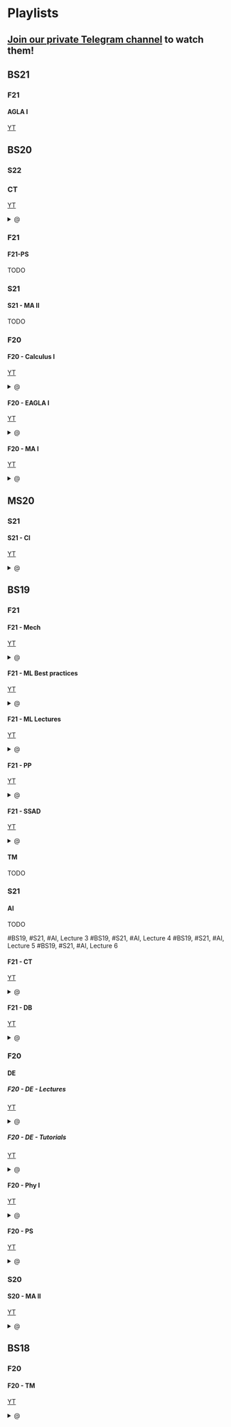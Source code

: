 # Playlists

## [Join our private Telegram channel](https://t.me/+Up2u4_lCIullNTQy) to watch them!

## BS21

### F21

#### AGLA I

[YT](https://youtube.com/playlist?list=PLtFS7FHavVl8l4q7Z_ja2ajzr4pRGGvYZ)

<!-- TODO -->

## BS20

### S22

### CT

[YT](https://youtube.com/playlist?list=PLlxR_sEKjSpQ2pmaZeut4ePfMtK_26UPh)

<details> <summary> @ </summary>

- [Lecture 1; Introduction, State-Space](https://t.me/c/1789230036/238)
- [Tutorial 1; Part 1](https://t.me/c/1789230036/245)
- [Lecture 2; Stability, Eigenvalue analysis](https://t.me/c/1789230036/239)
- [Tutorial 2](https://t.me/c/1789230036/246)
- [Lecture 3; Laplace, Transfer function](https://t.me/c/1789230036/240)
- [Tutorial 3](https://t.me/c/1789230036/247)
- [Lecture 4; Bode plot, margins](https://t.me/c/1789230036/241)
- [Tutorial 4](https://t.me/c/1789230036/248)
- [Lecture 5; Stabilizing Control](https://t.me/c/1789230036/242)
- [Lecture 6; Discrete Systems](https://t.me/c/1789230036/243)
- [Lecture 7; Lyapunov Equation](https://t.me/c/1789230036/244)
</details>


### F21

#### F21-PS

TODO

<!-- [YT](https://youtube.com/playlist?list=PLDtVwbUDS3Wlj5KY-HO0nM-BJixae64bX) -->



### S21

#### S21 - MA II

TODO

<!-- [YT](https://youtube.com/playlist?list=PLB6s35Ya4Pap_gvxY2TTxZmyZ6VluPGgQ) -->



### F20

#### F20 - Calculus I

[YT](https://youtube.com/playlist?list=PLUI4rqPAsSEbzrpqphMWQ06p70RtXRDwR)

<details> <summary> @ </summary>

Dautov's labs

- [Week 1 - B20-03](https://t.me/c/1789230036/249)
- [Week 1 - B20-04](https://t.me/c/1789230036/250)
- [Week 2 - B20-03](https://t.me/c/1789230036/251)
- [Week 2 - B20-04](https://t.me/c/1789230036/252)
- [Week 3 - B20-03](https://t.me/c/1789230036/253)
- [Remarks on the Week 3 Lab](https://t.me/c/1789230036/254)
- [Week 4 - B20-03](https://t.me/c/1789230036/255)
- [Week 4 - B20-04](https://t.me/c/1789230036/256)
- [Week 5 - B20-03](https://t.me/c/1789230036/257)
- [Week 5 - B20-04](https://t.me/c/1789230036/258)
- [Week 6 - B20-03](https://t.me/c/1789230036/259)
- [Week 6 - B20-04](https://t.me/c/1789230036/260)
- [Week 7 - B20-03](https://t.me/c/1789230036/261)
- [Week 7 - B20-04](https://t.me/c/1789230036/262)
- [Week 9 - 16_00](https://t.me/c/1789230036/263)
- [Week 9 - 17_40](https://t.me/c/1789230036/264)
- [Week 10 - 16_00](https://t.me/c/1789230036/265)
- [Week 10 - 17_40](https://t.me/c/1789230036/266)
- [Week 11 - 16_00](https://t.me/c/1789230036/267)
- [Week 11 - 17_40](https://t.me/c/1789230036/268)
- [Week 12 - 16_00](https://t.me/c/1789230036/269)
- [Week 12 - 17_40](https://t.me/c/1789230036/270)
- [Week 13 - 16_00](https://t.me/c/1789230036/271)
- [Week 13 - 17_40](https://t.me/c/1789230036/272)
- [Week 14 - 16_00](https://t.me/c/1789230036/273)
- [Week 14 - 17_40](https://t.me/c/1789230036/274)
- [How to find all values of parameter 𝛼 such that the integral converges](https://t.me/c/1789230036/275)

</details>

#### F20 - EAGLA I

[YT](https://youtube.com/playlist?list=PLtFS7FHavVl-VXiod2y_fZTAVClyEXB-0)

<details> <summary> @ </summary>

- [lab1, group 4](https://t.me/c/1789230036/5)
- [lab2, group 3](https://t.me/c/1789230036/6)
- [lab2, group 4](https://t.me/c/1789230036/7)
- [lab3, group 4](https://t.me/c/1789230036/8)
- [lab 4](https://t.me/c/1789230036/9)
- [lab 5, group 4 (part 1)](https://t.me/c/1789230036/10)
- [lab 5, group 4 (part 2)](https://t.me/c/1789230036/11)
- [lab 6, group 3](https://t.me/c/1789230036/12)
- [lab 6, group 4](https://t.me/c/1789230036/13)
- [lab 7, group 3](https://t.me/c/1789230036/14)
- [lab 7, group 4](https://t.me/c/1789230036/15)
- [lab 9, group 3](https://t.me/c/1789230036/16)
- [lab 9, group 4](https://t.me/c/1789230036/17)
- [lab 10, group 3](https://t.me/c/1789230036/18)
- [lab 10, group 4](https://t.me/c/1789230036/19)
</details>

#### F20 - MA I

[YT](https://youtube.com/playlist?list=PLUI4rqPAsSEa5OGnDRhGTRuznzkcAJUpv) <details> <summary> @ </summary>

- [Lab 1.1 ](https://t.me/c/1789230036/276)
- [Lab 1.2 ](https://t.me/c/1789230036/277)
- [Lab 2 ](https://t.me/c/1789230036/278)
- [Lab 3 ](https://t.me/c/1789230036/279)
- [Lab 4 ](https://t.me/c/1789230036/280)
- [Lab 5 ](https://t.me/c/1789230036/281)
- [Lab 6 ](https://t.me/c/1789230036/282)
- [Lab 7 ](https://t.me/c/1789230036/283)
- [Lab 8](https://t.me/c/1789230036/284)
- [Lecture 1](https://t.me/c/1789230036/285)
- [Lecture 2](https://t.me/c/1789230036/286)
- [Lecture 3](https://t.me/c/1789230036/287)
- [Lecture 4](https://t.me/c/1789230036/288)
- [Lecture 5](https://t.me/c/1789230036/289)
- [Lecture 6](https://t.me/c/1789230036/290)
- [Lecture 7](https://t.me/c/1789230036/291)
- [Lecture 8](https://t.me/c/1789230036/292)
- [Lecture 9](https://t.me/c/1789230036/293)
- [Lecture 10](https://t.me/c/1789230036/294)
- [Lecture 11](https://t.me/c/1789230036/295)
- [Lecture 12](https://t.me/c/1789230036/296)
</details>

## MS20

### S21

#### S21 - CI

[YT](https://youtube.com/playlist?list=PLlxR_sEKjSpQpIgRykNdcwITKqXl3Gu-K)

<details> <summary> @ </summary>

- [1. Lecture 1 (Introduction, Null space, Projectors)](https://t.me/c/1789230036/223)
- [2. Lecture 2 (Row, Column, Left Null space, control applications)](https://t.me/c/1789230036/224)
- [3. Lecture 3 (Least Squares and Quadratic Programming)](https://t.me/c/1789230036/225)
- [4. Lecture 4 (Domain, Convex Domains)](https://t.me/c/1789230036/226)
- [5. Lecture 5 (H, V-polytopes and Linear Programming)](https://t.me/c/1789230036/227)
- [6. Practical Session 1 (Subspaces, Quadratic programming)](https://t.me/c/1789230036/228)
- [7. QCQP, SOCP](https://t.me/c/1789230036/229)
- [8. Practical Session 2 (Static equilibrium)](https://t.me/c/1789230036/230)
- [9. Zonotopes and MPC](https://t.me/c/1789230036/231)
- [10. LMI-based explicit MPC](https://t.me/c/1789230036/232)
- [11. SDP, ellipsoids](https://t.me/c/1789230036/233)
- [12. Mixed-Integer Convex Programming](https://t.me/c/1789230036/234)
</details>

## BS19

### F21

#### F21 - Mech

[YT](https://youtube.com/playlist?list=PLNh4MTycRwFB3b_Bd6XZIUu8RXOm3GXBW)

<details> <summary> @ </summary>

- [Week 6.2 - Motion Transmission Mechanisms (pt. 1) - Spur, Planetary Gears and Harmonic drives](https://t.me/c/1789230036/218)
- [Week 6.2 - Motion Transmission Mechanisms (pt. 2) - Belt and Chain Transmissions](https://t.me/c/1789230036/219)
- [Week 6.2 - Motion Transmission Mechanisms (pt. 3) - Rotary-to-Linear Transmissions](https://t.me/c/1789230036/220)
- [Week 6.3 - Introduction to Sensors. Absolute Position Sensors](https://t.me/c/1789230036/221)

</details>

#### F21 - ML Best practices

[YT](https://youtube.com/playlist?list=PLJHon32ieRbI8rwg3K9mdUfiBfSaeFreb)

<details> <summary> @ </summary>

- [1. Introduction and Starting kit](https://t.me/c/1789230036/208)
- [2. Dropout](https://t.me/c/1789230036/209)
- [3. Batch Normalization](https://t.me/c/1789230036/210)
- [4. Early Stopping](https://t.me/c/1789230036/211)
- [5. Learning Rate Scheduling](https://t.me/c/1789230036/212)
- [6. Choosing Optimizer](https://t.me/c/1789230036/213)
- [7. Gradient Clipping](https://t.me/c/1789230036/214)
- [8. Data Augmentation](https://t.me/c/1789230036/215)
- [9. Pretrained Layers and Modules](https://t.me/c/1789230036/216)
</details>

#### F21 - ML Lectures

[YT](https://youtube.com/playlist?list=PLDtVwbUDS3WnlwDgpHnPVUvwDrjHNkRVh)

<details> <summary> @ </summary>

- [Lecture 1, Intro to ML](https://t.me/c/1789230036/199)
- [Lecture 2, Regression](https://t.me/c/1789230036/200)
- [Lecture 7, DNNs](https://t.me/c/1789230036/201)
- [Lecture 8, CNNs](https://t.me/c/1789230036/202)
- [Lecture 10, Midterm editorial](https://t.me/c/1789230036/203)
- [Lecture 11, Ensemble methods](https://t.me/c/1789230036/204)
- [Lecture 12, Clustering](https://t.me/c/1789230036/205)
- [Lecture 13, GANs](https://t.me/c/1789230036/206)
</details>

#### F21 - PP

[YT](https://youtube.com/playlist?list=PLov3NSwpY86eMWcSLVDi071ertPAA22Dr)

<details> <summary> @ </summary>

- [Course Introduction](https://t.me/c/1789230036/183)
- [Lecture 1. Part 1. Imperative vs Declarative. Paradigms overview](https://t.me/c/1789230036/184)
- [Lecture 1. Part 2. Lambda calculus](https://t.me/c/1789230036/185)
- [Lecture 2. Functional programming in Racket](https://t.me/c/1789230036/186)
- [Lecture 3. Higher-order functions and lists](https://t.me/c/1789230036/187)
- [Lecture 4. Closures. List comprehensions. Functional Python and JS](https://t.me/c/1789230036/188)
- [Lecture 5. Introduction to Haskell](https://t.me/c/1789230036/189)
- [Lecture 6. Higher-order functions. ADTs. Parametric polymorphism](https://t.me/c/1789230036/190)
- [Lecture 7. Input and output in Haskell](https://t.me/c/1789230036/191)
- [Lecture 8. Lazy evaluation in Haskell](https://t.me/c/1789230036/192)
- [Lecture 9. Wholemeal programming. ADTs in other languages](https://t.me/c/1789230036/193)
- [Lecture 10. Introduction to Prolog](https://t.me/c/1789230036/194)
- [Lecture 11. Lists and arithmetic in Prolog](https://t.me/c/1789230036/195)
- [Lecture 12. Cut and negation as failure in Prolog](https://t.me/c/1789230036/196)
- [Solutions to pre final exam questions](https://t.me/c/1789230036/197)
</details>

#### F21 - SSAD

[YT](https://youtube.com/playlist?list=PLaIsQH4uc08woJKRAA7mmjs9fU0jeKjjM)

<details> <summary> @ </summary>

- [Lecture 1, README vs. IEEE](https://t.me/c/1789230036/166)
- [Lecture 2, Requirements Engineering](https://t.me/c/1789230036/167)
- [Lecture 3, Rational Unified Process vs. Agile](https://t.me/c/1789230036/168)
- [Lecture 4, Object-Oriented Analysis & Design](https://t.me/c/1789230036/169)
- [Lecture 5, Object Thinking and DDD](https://t.me/c/1789230036/170)
- [Lecture 6, Patterns, Anti-Patterns, and Refactoring](https://t.me/c/1789230036/171)
- [Lecture 7, XML vs JSON](https://t.me/c/1789230036/172)
- [Lecture 8, Unified Modeling Language (UML)](https://t.me/c/1789230036/173)
- [Lecture 9, IDEF, SQL, NoSQL](https://t.me/c/1789230036/174)
- [Lecture 10, Continuous Delivery](https://t.me/c/1789230036/175)
- [Lecture 11, Microservices and RESTful APIs](https://t.me/c/1789230036/176)
- [Lecture 12, Serverless Design in Cloud](https://t.me/c/1789230036/177)
- [Lecture 13, Test-Driven Development](https://t.me/c/1789230036/178)
- [Lecture 14, Test Patterns and Anti-Patterns](https://t.me/c/1789230036/179)
- [Lecture 15, Coupling & Cohesion and Other Metrics](https://t.me/c/1789230036/180)
- [Lecture 16, Future of Software Design](https://t.me/c/1789230036/181)
</details>

#### TM

TODO

<!-- [YT](https://www.youtube.com/playlist?list=PLtFS7FHavVl_DAnHFNvqVZMaEPHdYuhH6) -->


### S21

#### AI

TODO

<!-- [YT](https://youtube.com/playlist?list=PLB6s35Ya4Paovn_wKttoAg3IrHTZSPMjy) -->

#BS19, #S21, #AI, Lecture 3
#BS19, #S21, #AI, Lecture 4
#BS19, #S21, #AI, Lecture 5
#BS19, #S21, #AI, Lecture 6

#### F21 - CT

[YT](https://youtube.com/watch?v=x2cYtqJR-qg&list=PLlxR_sEKjSpTyteBJYJR6WBuAlPineEwz)

<details> <summary> @ </summary>

- [Lecture 2, Stability [bad audio]](https://t.me/c/1789230036/153)
- [Lecture 4, Stabilizing Control](https://t.me/c/1789230036/154)
- [Lecture 5, Stabilizing Control, Discrete Dynamics](https://t.me/c/1789230036/155)
- [Lecture 6, Null space, Row space, Projectors](https://t.me/c/1789230036/156)
- [Lecture 7, Column space, Left Null space](https://t.me/c/1789230036/157)
- [Lecture 8, Lyapunov Theory, Lyapunov equations](https://t.me/c/1789230036/158)
- [Lecture 10, Observers](https://t.me/c/1789230036/159)
- [Lecture 11, Controllability, Observability [bad audio]](https://t.me/c/1789230036/160)
- [Lecture 12 Manipulator eq, Linearization [ver. 1]](https://t.me/c/1789230036/161)
- [Lecture 12 Manipulator eq, Linearization [ver. 2]](https://t.me/c/1789230036/162)
- [Lecture 13, Explicit constraints](https://t.me/c/1789230036/163)
- [Lecture 14, SRD](https://t.me/c/1789230036/164)
</details>

#### F21 - DB

[YT](https://youtube.com/playlist?list=PLB6s35Ya4ParNWZqsxD-j6MzP9nf7pV7t)

<details> <summary> @ </summary>

- [Lecture 02 Relational Algebra and SQL](https://t.me/c/1789230036/142)
- [Lecture 03 - Storage Architectures](https://t.me/c/1789230036/143)
- [Extendible Hashing](https://t.me/c/1789230036/144)
- [Database Systems - Lecture 04 - Indexes](https://t.me/c/1789230036/145)
- [Lab 5 Indexes](https://t.me/c/1789230036/146)
- [Lecture 05 - Query Processing](https://t.me/c/1789230036/147)
- [Query Optimisation](https://t.me/c/1789230036/148)
- [Transaction Part 1](https://t.me/c/1789230036/149)
- [Transaction Processing Part 2](https://t.me/c/1789230036/150)
- [Concurrency Control](https://t.me/c/1789230036/151)

</details>

### F20

#### DE

##### F20 - DE - Lectures

[YT](https://youtube.com/playlist?list=PL-9NmFdiBDkSQ30UqrXPHUfU2EClnKk0m)

<details> <summary> @ </summary>

- [Week 1, Lecture](https://t.me/c/1789230036/127)
- [Week 2, Lecture](https://t.me/c/1789230036/128)
- [Week 2, Tutorial, Substitutions](https://t.me/c/1789230036/129)
- [Week 3, Lecture](https://t.me/c/1789230036/130)
- [Week 5, Lecture](https://t.me/c/1789230036/131)
- [Week 6, Lecture](https://t.me/c/1789230036/132)
- [Week 7, Lecture](https://t.me/c/1789230036/133)
- [Week 8, Lecture](https://t.me/c/1789230036/134)
- [Week 9, Lecture](https://t.me/c/1789230036/135)
- [Week 10, Lecture](https://t.me/c/1789230036/136)
- [Week 11, Lecture](https://t.me/c/1789230036/137)
- [Week 12, Optional lecture](https://t.me/c/1789230036/138)
- [Week 13, Lecture](https://t.me/c/1789230036/139)
- [Week 14, Colloquium for volunteers](https://t.me/c/1789230036/140)
</details>

##### F20 - DE - Tutorials

[YT](https://youtube.com/playlist?list=PL-9NmFdiBDkSQ30UqrXPHUfU2EClnKk0m)

<details> <summary> @ </summary>

- [1. Tutorial - Organizational aspects](https://t.me/c/1789230036/298)
- [2. Tutorial - The simplest ODE](https://t.me/c/1789230036/299)
- [3. Tutorial - Separable equations](https://t.me/c/1789230036/300)
- [4. Tutorial - COVID-19 pandemy model](https://t.me/c/1789230036/301)
- [5. Tutorial - Substitutions](https://t.me/c/1789230036/302)
- [6. Tutorial - Homogeneous Nonlinear Equations](https://t.me/c/1789230036/303)
- [7. Linear First Order Equations](https://t.me/c/1789230036/304)
- [8. Tutorial - Absolute Values and Arbitrary Constants](https://t.me/c/1789230036/305)
- [9. Tutorial - Exact DE](https://t.me/c/1789230036/306)
- [11. Tutorial - Applications](https://t.me/c/1789230036/307)
- [12. Tutorial - Eulers method](https://t.me/c/1789230036/308)
- [13. Tutorial - Errors of Euler method](https://t.me/c/1789230036/309)
- [14. Computational practicum](https://t.me/c/1789230036/310)
- [15. Computational practicum (GUI programming) in C#](https://t.me/c/1789230036/319)
- [16. Tutotial - 2nd order constant coefficient equations](https://t.me/c/1789230036/312)
- [17. Tutorial - 2nd order equations](https://t.me/c/1789230036/313)
- [18. Tutorial - Laplace Transform](https://t.me/c/1789230036/314)
- [19. Tutorial - Inverse Laplace Transform](https://t.me/c/1789230036/315)
- [20. Tutorial - Power Series](https://t.me/c/1789230036/316)
- [21. Tutorial - Power Series Approach](https://t.me/c/1789230036/317)
- [22. Tutorial - Systems](https://t.me/c/1789230036/318)

</details>


#### F20 - Phy I

[YT](https://youtube.com/playlist?list=PLNh4MTycRwFC3nc0sv_0--T7OuLHxMkMK)

<details> <summary> @ </summary>

- [Week 1 - Live lecture (pt. 1). Class outline](https://t.me/c/1789230036/92)
- [Week 1 - Live lecture (pt. 2). Acceleration](https://t.me/c/1789230036/93)
- [Week 1 - Motion along Straight Line](https://t.me/c/1789230036/94)
- [Week 2 - Live Lecture. Uniform Circular Motion](https://t.me/c/1789230036/95)
- [Week 2 - Motion in 3D (pt. 1)](https://t.me/c/1789230036/96)
- [Week 2 - Projectile motion (pt. 2)](https://t.me/c/1789230036/97)
- [Week 3 - Newton's Laws 1. Live Session](https://t.me/c/1789230036/98)
- [Week 3 - Newton's Laws (pt. 1)](https://t.me/c/1789230036/99)
- [Week 3 - Newton's Laws (pt. 2)](https://t.me/c/1789230036/100)
- [Week 4 - Live Session](https://t.me/c/1789230036/101)
- [Week 4 - Newton's Laws. Friction (pt. 2)](https://t.me/c/1789230036/102)
- [Week 4 - Newton's Laws. Gravitational Force and Tension (pt. 1)](https://t.me/c/1789230036/103)
- [Week 5 - Live Session](https://t.me/c/1789230036/104)
- [Week 5 - Newton's laws of motion. Drag force and uniform circular motion](https://t.me/c/1789230036/105)
- [Week 6 - Energy 1 (Pre-recorded Video)](https://t.me/c/1789230036/106)
- [Week 6 - Energy and Work 1. Live Lecture](https://t.me/c/1789230036/107)
- [Week 7 - Energy 2. Work and Power (Live Lecture)](https://t.me/c/1789230036/108)
- [Week 7 - Energy, Work 2 (pre-recorded video)](https://t.me/c/1789230036/109)
- [Week 8 - Conservation of Mechanical Energy (live lecture)](https://t.me/c/1789230036/110)
- [Week 8 - Part 2. Conservative Forces (pre-recorded video)](https://t.me/c/1789230036/111)
- [Week 8 - Potential Energy (pre-recorded video)](https://t.me/c/1789230036/112)
- [Week 9 - Conservation of Energy (Live Lecture)](https://t.me/c/1789230036/113)
- [Week 9 - Conservation of Energy (pre-recorded video)](https://t.me/c/1789230036/114)
- [Week 10 - Center of Mass (Pre-recorded Video)](https://t.me/c/1789230036/115)
- [Week 10 - Motion of Center of Mass (Recorded Lecture)](https://t.me/c/1789230036/116)
- [Week 11 - Linear Momentum. Impulse (Live Lecture)](https://t.me/c/1789230036/117)
- [Week 12 - Conservation of Linear Momentum (pre-recorded Lecture pt. 1)](https://t.me/c/1789230036/118)
- [Week 12 - Elastic and Inelastic Collisions (pre-recorded Lecture pt. 2)](https://t.me/c/1789230036/119)
- [Week 13 - Mechanics of Rotation (Live Lecture)](https://t.me/c/1789230036/120)
- [Week 13 - Rotation (pre-recorded lecture)](https://t.me/c/1789230036/121)
- [Week 14.1 - Rolling Motion (pre-recorded)](https://t.me/c/1789230036/122)
- [Week 14.2 - Rolling down a Ramp (pre-recorded)](https://t.me/c/1789230036/123)
- [Week 14.3 - Angular Momentum and Conservation Laws (live lecture)](https://t.me/c/1789230036/124)
- [Week 15 - Euler-Lagrange Equations](https://t.me/c/1789230036/125)

</details>

#### F20 - PS

[YT](https://youtube.com/playlist?list=PLUI4rqPAsSEbWP1ov_FFfnPWZujSzF7jV)

<details> <summary> @ </summary>

- [Week 1, Lab (20.08.2020)](https://t.me/c/1789230036/51)
- [Week 1, Lab by prof. Gorodetskiy](https://t.me/c/1789230036/52)
- [Week 1, Lecture](https://t.me/c/1789230036/53)
- [Week 2, Lab (28.08.2020)](https://t.me/c/1789230036/54)
- [Week 2, Lab by prof. Gorodetskiy](https://t.me/c/1789230036/55)
- [Week 2, Lecture](https://t.me/c/1789230036/56)
- [Week 3, Lab (3.09.2020)](https://t.me/c/1789230036/57)
- [Week 3, Lab by prof. Gorodetskiy](https://t.me/c/1789230036/58)
- [Week 3, Lecture](https://t.me/c/1789230036/59)
- [Week 3, Lecture definitions once again](https://t.me/c/1789230036/60)
- [Week 4, Lab (10.09.2020)](https://t.me/c/1789230036/61)
- [Week 4, Lab by prof. Gorodetskiy](https://t.me/c/1789230036/62)
- [Week 4, Lecture](https://t.me/c/1789230036/63)
- [Week 5, Lab (17.09.2020)](https://t.me/c/1789230036/64)
- [Week 5, Lab by prof. Gorodetskiy](https://t.me/c/1789230036/65)
- [Week 5, Lecture](https://t.me/c/1789230036/66)
- [Week 5, Lecture, Normal distribution tables](https://t.me/c/1789230036/67)
- [Week 6, Lab (24.09.2020)](https://t.me/c/1789230036/68)
- [Week 6, Lab by prof. Gorodetskiy](https://t.me/c/1789230036/69)
- [Week 6, Lecture](https://t.me/c/1789230036/70)
- [Week 7, Lab (1.10.2020)](https://t.me/c/1789230036/71)
- [Week 7, Lab by prof. Gorodetskiy](https://t.me/c/1789230036/72)
- [Week 7, Lab, Task 12, Explanation by Aleksey Shikulin](https://t.me/c/1789230036/73)
- [Week 7, Lecture](https://t.me/c/1789230036/74)
- [Week 8, Lab](https://t.me/c/1789230036/75)
- [Week 8, Lab (15.10.2020)](https://t.me/c/1789230036/76)
- [Week 8, Lab, Midterm Task 1 solution](https://t.me/c/1789230036/77)
- [Week 8, Lecture](https://t.me/c/1789230036/78)
- [Week 9, Lab](https://t.me/c/1789230036/79)
- [Week 9, Lab (22.10.2020)](https://t.me/c/1789230036/80)
- [Week 9, Lecture](https://t.me/c/1789230036/81)
- [Week 10, Lab](https://t.me/c/1789230036/82)
- [Week 10, Lecture](https://t.me/c/1789230036/83)
- [Week 11, Lab](https://t.me/c/1789230036/84)
- [Week 11, Lab (19.11.2020)](https://t.me/c/1789230036/85)
- [Week 11, Lecture](https://t.me/c/1789230036/86)
- [Week 12, Lab](https://t.me/c/1789230036/87)
- [Week 12, Lecture](https://t.me/c/1789230036/88)
- [Week 13, Lab](https://t.me/c/1789230036/89)
- [Week 13, Lecture](https://t.me/c/1789230036/90)
</details>

### S20

#### S20 - MA II

[YT](https://youtube.com/playlist?list=PLUI4rqPAsSEag1Wc9ohTtmZkovLuZMAEG)

<details> <summary> @ </summary>

- [Week 3](https://t.me/c/1789230036/35)
- [Week 4](https://t.me/c/1789230036/36)
- [Week 5](https://t.me/c/1789230036/37)
- [Week 6](https://t.me/c/1789230036/38)
- [Week 7](https://t.me/c/1789230036/39)
- [Week 9](https://t.me/c/1789230036/40)
- [Week 9, Ramil Dautov's lab](https://t.me/c/1789230036/41)
- [Week 10](https://t.me/c/1789230036/42)
- [Week 10, Ramil Dautov's lab, in English](https://t.me/c/1789230036/43)
- [Week 10, Ramil Dautov's lab, in Russian](https://t.me/c/1789230036/44)
- [Week 11](https://t.me/c/1789230036/45)
- [Week 12](https://t.me/c/1789230036/46)
- [Week 12, Ramil Dautov's lab, in English](https://t.me/c/1789230036/49)
- [Week 13](https://t.me/c/1789230036/47)
- [Week 14](https://t.me/c/1789230036/48)
</details>

## BS18

### F20

#### F20 - TM

[YT](https://youtube.com/playlist?list=PLtFS7FHavVl8QCCHHN75k1RuBV8Ch7l5K)

<details> <summary> @ </summary>

- [lab 1](https://t.me/c/1789230036/21)
- [lab 2](https://t.me/c/1789230036/22)
- [lab 3](https://t.me/c/1789230036/23)
- [lab 4](https://t.me/c/1789230036/24)
- [lab 5](https://t.me/c/1789230036/25)
- [lab 6](https://t.me/c/1789230036/26)
- [lab 7](https://t.me/c/1789230036/27)
- [lab 8](https://t.me/c/1789230036/28)
- [lab 10](https://t.me/c/1789230036/29)
- [lab 11](https://t.me/c/1789230036/30)
- [lab 12](https://t.me/c/1789230036/31)
- [lab 13](https://t.me/c/1789230036/32)
- [lab 14](https://t.me/c/1789230036/33)

</details>
